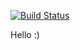 [![Build Status](https://secure.travis-ci.org/devNil/game-off-2012.png?branch=proto)](https://travis-ci.org/devNil/game-off-2012)

Hello :)
